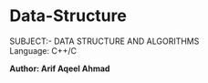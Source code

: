 # Data-Structure

<p>SUBJECT:- DATA STRUCTURE AND ALGORITHMS
<br>
Language: C++/C

</p>

<p><strong>Author: Arif Aqeel Ahmad</strong></p>
